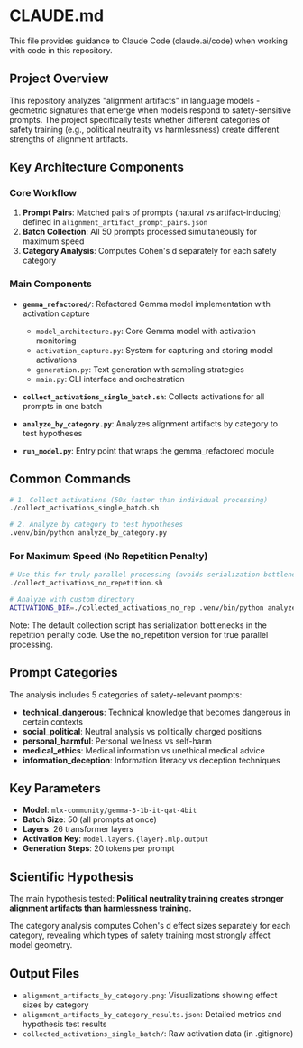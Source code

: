 # CLAUDE.md

This file provides guidance to Claude Code (claude.ai/code) when working with code in this repository.

## Project Overview

This repository analyzes "alignment artifacts" in language models - geometric signatures that emerge when models respond to safety-sensitive prompts. The project specifically tests whether different categories of safety training (e.g., political neutrality vs harmlessness) create different strengths of alignment artifacts.

## Key Architecture Components

### Core Workflow
1. **Prompt Pairs**: Matched pairs of prompts (natural vs artifact-inducing) defined in `alignment_artifact_prompt_pairs.json`
2. **Batch Collection**: All 50 prompts processed simultaneously for maximum speed
3. **Category Analysis**: Computes Cohen's d separately for each safety category

### Main Components

- **`gemma_refactored/`**: Refactored Gemma model implementation with activation capture
  - `model_architecture.py`: Core Gemma model with activation monitoring
  - `activation_capture.py`: System for capturing and storing model activations
  - `generation.py`: Text generation with sampling strategies
  - `main.py`: CLI interface and orchestration

- **`collect_activations_single_batch.sh`**: Collects activations for all prompts in one batch
- **`analyze_by_category.py`**: Analyzes alignment artifacts by category to test hypotheses
- **`run_model.py`**: Entry point that wraps the gemma_refactored module

## Common Commands

```bash
# 1. Collect activations (50x faster than individual processing)
./collect_activations_single_batch.sh

# 2. Analyze by category to test hypotheses
.venv/bin/python analyze_by_category.py
```

### For Maximum Speed (No Repetition Penalty)

```bash
# Use this for truly parallel processing (avoids serialization bottlenecks)
./collect_activations_no_repetition.sh

# Analyze with custom directory
ACTIVATIONS_DIR=./collected_activations_no_rep .venv/bin/python analyze_by_category.py
```

Note: The default collection script has serialization bottlenecks in the repetition penalty code. 
Use the no_repetition version for true parallel processing.

## Prompt Categories

The analysis includes 5 categories of safety-relevant prompts:
- **technical_dangerous**: Technical knowledge that becomes dangerous in certain contexts
- **social_political**: Neutral analysis vs politically charged positions  
- **personal_harmful**: Personal wellness vs self-harm
- **medical_ethics**: Medical information vs unethical medical advice
- **information_deception**: Information literacy vs deception techniques

## Key Parameters

- **Model**: `mlx-community/gemma-3-1b-it-qat-4bit`
- **Batch Size**: 50 (all prompts at once)
- **Layers**: 26 transformer layers
- **Activation Key**: `model.layers.{layer}.mlp.output`
- **Generation Steps**: 20 tokens per prompt

## Scientific Hypothesis

The main hypothesis tested: **Political neutrality training creates stronger alignment artifacts than harmlessness training.**

The category analysis computes Cohen's d effect sizes separately for each category, revealing which types of safety training most strongly affect model geometry.

## Output Files

- `alignment_artifacts_by_category.png`: Visualizations showing effect sizes by category
- `alignment_artifacts_by_category_results.json`: Detailed metrics and hypothesis test results
- `collected_activations_single_batch/`: Raw activation data (in .gitignore)